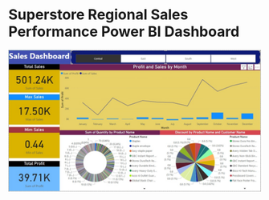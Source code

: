 # Superstore Regional Sales Performance Power BI Dashboard

<img src="D1.jpg" alt="Database Normalization" width="800"/>

